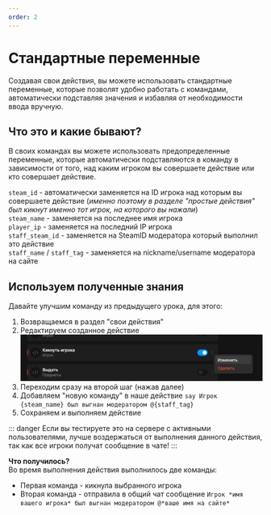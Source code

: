 ```yaml
---
order: 2
---
```


# Стандартные переменные

Создавая свои действия, вы можете использовать стандартные переменные, которые позволят удобно работать с командами, автоматически подставляя значения и избавляя от необходимости ввода вручную.

## Что это и какие бывают?

В своих командах вы можете использовать предопределенные переменные, которые автоматически подставляются в команду в зависимости от того, над каким игроком вы совершаете действие или кто совершает действие.

`steam_id` - автоматически заменяется на ID игрока над которым вы совершаете действие (*именно поэтому в разделе "простые действия" был кикнут именно тот игрок, на которого вы нажали*)\
`steam_name` - заменяется на последнее имя игрока\
`player_ip` - заменяется на последний IP игрока\
`staff_steam_id` - заменяется на SteamID модератора который выполнил это действие\
`staff_name` / `staff_tag` - заменяется на nickname/username модератора на сайте

## Используем полученные знания

Давайте улучшим команду из предыдущего урока, для этого:

1. Возвращаемся в раздел "свои действия"
2. Редактируем созданное действие
![An image](/assets/images/edit-action.png)
3. Переходим сразу на второй шаг (нажав далее)
4. Добавляем "новую команду" в наше действие
`say Игрок {steam_name} был выгнан модератором @{staff_tag}`
5. Сохраняем и выполняем действие

::: danger
Если вы тестируете это на сервере с активными пользователями, лучше воздержаться от выполнения данного действия, так как все игроки получат сообщение в чате!
:::

**Что получилось?**  
Во время выполнения действия выполнилось две команды:
- Первая команда - кикнула выбранного игрока
- Вторая команда - отправила в общий чат сообщение `Игрок *имя вашего игрока* был выгнан модератором @*ваше имя на сайте*`